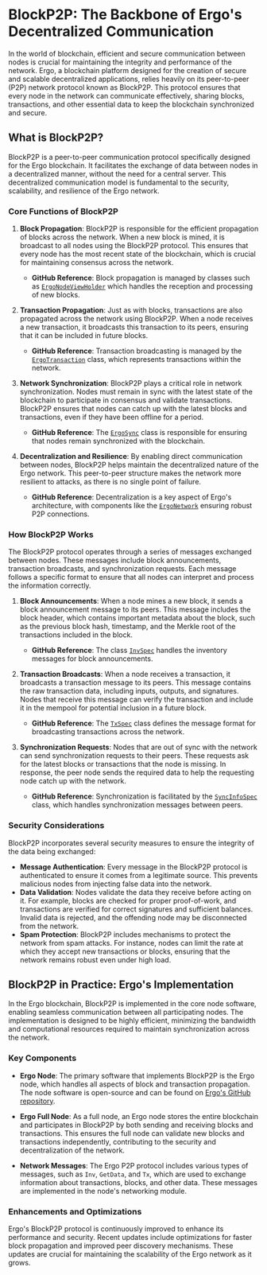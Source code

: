 # BlockP2P: The Backbone of Ergo's Decentralized Communication

In the world of blockchain, efficient and secure communication between nodes is crucial for maintaining the integrity and performance of the network. Ergo, a blockchain platform designed for the creation of secure and scalable decentralized applications, relies heavily on its peer-to-peer (P2P) network protocol known as BlockP2P. This protocol ensures that every node in the network can communicate effectively, sharing blocks, transactions, and other essential data to keep the blockchain synchronized and secure.

## What is BlockP2P?

BlockP2P is a peer-to-peer communication protocol specifically designed for the Ergo blockchain. It facilitates the exchange of data between nodes in a decentralized manner, without the need for a central server. This decentralized communication model is fundamental to the security, scalability, and resilience of the Ergo network.

### Core Functions of BlockP2P

1. **Block Propagation**: BlockP2P is responsible for the efficient propagation of blocks across the network. When a new block is mined, it is broadcast to all nodes using the BlockP2P protocol. This ensures that every node has the most recent state of the blockchain, which is crucial for maintaining consensus across the network.
   - **GitHub Reference**: Block propagation is managed by classes such as [`ErgoNodeViewHolder`](https://github.com/ergoplatform/ergo/blob/master/src/main/scala/org/ergoplatform/nodeView/ErgoNodeViewHolder.scala) which handles the reception and processing of new blocks.

2. **Transaction Propagation**: Just as with blocks, transactions are also propagated across the network using BlockP2P. When a node receives a new transaction, it broadcasts this transaction to its peers, ensuring that it can be included in future blocks.
   - **GitHub Reference**: Transaction broadcasting is managed by the [`ErgoTransaction`](https://github.com/ergoplatform/ergo/blob/master/src/main/scala/org/ergoplatform/modifiers/mempool/ErgoTransaction.scala) class, which represents transactions within the network.

3. **Network Synchronization**: BlockP2P plays a critical role in network synchronization. Nodes must remain in sync with the latest state of the blockchain to participate in consensus and validate transactions. BlockP2P ensures that nodes can catch up with the latest blocks and transactions, even if they have been offline for a period.
   - **GitHub Reference**: The [`ErgoSync`](https://github.com/ergoplatform/ergo/blob/master/src/main/scala/org/ergoplatform/network/ErgoSync.scala) class is responsible for ensuring that nodes remain synchronized with the blockchain.

4. **Decentralization and Resilience**: By enabling direct communication between nodes, BlockP2P helps maintain the decentralized nature of the Ergo network. This peer-to-peer structure makes the network more resilient to attacks, as there is no single point of failure.
   - **GitHub Reference**: Decentralization is a key aspect of Ergo's architecture, with components like the [`ErgoNetwork`](https://github.com/ergoplatform/ergo/blob/master/src/main/scala/org/ergoplatform/network/ErgoNetwork.scala) ensuring robust P2P connections.

### How BlockP2P Works

The BlockP2P protocol operates through a series of messages exchanged between nodes. These messages include block announcements, transaction broadcasts, and synchronization requests. Each message follows a specific format to ensure that all nodes can interpret and process the information correctly.

1. **Block Announcements**: When a node mines a new block, it sends a block announcement message to its peers. This message includes the block header, which contains important metadata about the block, such as the previous block hash, timestamp, and the Merkle root of the transactions included in the block.
   - **GitHub Reference**: The class [`InvSpec`](https://github.com/ergoplatform/ergo/blob/master/src/main/scala/org/ergoplatform/network/message/InvSpec.scala) handles the inventory messages for block announcements.

2. **Transaction Broadcasts**: When a node receives a transaction, it broadcasts a transaction message to its peers. This message contains the raw transaction data, including inputs, outputs, and signatures. Nodes that receive this message can verify the transaction and include it in the mempool for potential inclusion in a future block.
   - **GitHub Reference**: The [`TxSpec`](https://github.com/ergoplatform/ergo/blob/master/src/main/scala/org/ergoplatform/network/message/TxSpec.scala) class defines the message format for broadcasting transactions across the network.

3. **Synchronization Requests**: Nodes that are out of sync with the network can send synchronization requests to their peers. These requests ask for the latest blocks or transactions that the node is missing. In response, the peer node sends the required data to help the requesting node catch up with the network.
   - **GitHub Reference**: Synchronization is facilitated by the [`SyncInfoSpec`](https://github.com/ergoplatform/ergo/blob/master/src/main/scala/org/ergoplatform/network/message/SyncInfoSpec.scala) class, which handles synchronization messages between peers.

### Security Considerations

BlockP2P incorporates several security measures to ensure the integrity of the data being exchanged:

- **Message Authentication**: Every message in the BlockP2P protocol is authenticated to ensure it comes from a legitimate source. This prevents malicious nodes from injecting false data into the network.
- **Data Validation**: Nodes validate the data they receive before acting on it. For example, blocks are checked for proper proof-of-work, and transactions are verified for correct signatures and sufficient balances. Invalid data is rejected, and the offending node may be disconnected from the network.
- **Spam Protection**: BlockP2P includes mechanisms to protect the network from spam attacks. For instance, nodes can limit the rate at which they accept new transactions or blocks, ensuring that the network remains robust even under high load.

## BlockP2P in Practice: Ergo's Implementation

In the Ergo blockchain, BlockP2P is implemented in the core node software, enabling seamless communication between all participating nodes. The implementation is designed to be highly efficient, minimizing the bandwidth and computational resources required to maintain synchronization across the network.

### Key Components

- **Ergo Node**: The primary software that implements BlockP2P is the Ergo node, which handles all aspects of block and transaction propagation. The node software is open-source and can be found on [Ergo's GitHub repository](https://github.com/ergoplatform/ergo).
  
- **Ergo Full Node**: As a full node, an Ergo node stores the entire blockchain and participates in BlockP2P by both sending and receiving blocks and transactions. This ensures the full node can validate new blocks and transactions independently, contributing to the security and decentralization of the network.

- **Network Messages**: The Ergo P2P protocol includes various types of messages, such as `Inv`, `GetData`, and `Tx`, which are used to exchange information about transactions, blocks, and other data. These messages are implemented in the node's networking module.

### Enhancements and Optimizations

Ergo's BlockP2P protocol is continuously improved to enhance its performance and security. Recent updates include optimizations for faster block propagation and improved peer discovery mechanisms. These updates are crucial for maintaining the scalability of the Ergo network as it grows.

